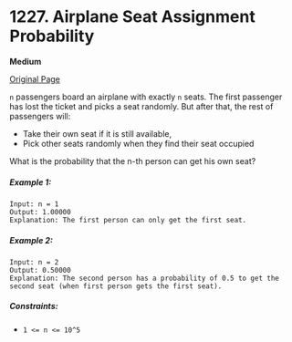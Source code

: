 # 1227. Airplane Seat Assignment Probability

**Medium**

[Original Page](https://leetcode.com/problems/airplane-seat-assignment-probability/)

`n` passengers board an airplane with exactly `n` seats. The first passenger has lost the ticket and picks a seat randomly. But after that, the rest of passengers will:

- Take their own seat if it is still available, 
- Pick other seats randomly when they find their seat occupied 

What is the probability that the n-th person can get his own seat?

##### Example 1:
```
Input: n = 1
Output: 1.00000
Explanation: The first person can only get the first seat.
```

##### Example 2:
```
Input: n = 2
Output: 0.50000
Explanation: The second person has a probability of 0.5 to get the second seat (when first person gets the first seat).
```

##### Constraints:
- `1 <= n <= 10^5`
